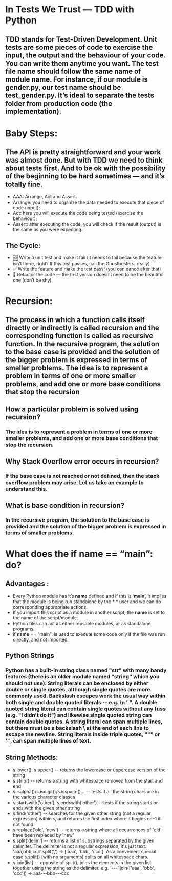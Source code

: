 # In Tests We Trust — TDD with Python
## TDD stands for Test-Driven Development. Unit tests are some pieces of code to exercise the input, the output and the behaviour of your code. You can write them anytime you want. The test file name should follow the same name of module name. For instance, if our module is gender.py, our test name should be test_gender.py. It’s ideal to separate the tests folder from production code (the implementation).

# Baby Steps:

## The API is pretty straightforward and your work was almost done. But with TDD we need to think about tests first. And to be ok with the possibility of the beginning to be hard sometimes — and it’s totally fine.

* AAA: Arrange, Act and Assert.
* Arrange: you need to organize the data needed to execute that piece of code (input);
* Act: here you will execute the code being tested (exercise the behaviour);
* Assert: after executing the code, you will check if the result (output) is the same as you were expecting.

## The Cycle:
* 🆘 Write a unit test and make it fail (it needs to fail because the feature isn’t there, right? If this test passes, call the Ghostbusters, really)
* ✅ Write the feature and make the test pass! (you can dance after that)
* 🔵 Refactor the code — the first version doesn’t need to be the beautiful one (don’t be shy)


# Recursion:
## The process in which a function calls itself directly or indirectly is called recursion and the corresponding function is called as recursive function. In the recursive program, the solution to the base case is provided and the solution of the bigger problem is expressed in terms of smaller problems. The idea is to represent a problem in terms of one or more smaller problems, and add one or more base conditions that stop the recursion

## How a particular problem is solved using recursion?
### The idea is to represent a problem in terms of one or more smaller problems, and add one or more base conditions that stop the recursion.

## Why Stack Overflow error occurs in recursion?

### If the base case is not reached or not defined, then the stack overflow problem may arise. Let us take an example to understand this.

## What is base condition in recursion?

### In the recursive program, the solution to the base case is provided and the solution of the bigger problem is expressed in terms of smaller problems.

# What does the if __name__ == “__main__”: do?

## Advantages : 

* Every Python module has it’s __name__ defined and if this is ‘__main__’, it implies that the module is being run standalone by the * * user and we can do corresponding appropriate actions.
* If you import this script as a module in another script, the __name__ is set to the name of the script/module.
* Python files can act as either reusable modules, or as standalone programs.
* if __name__ == “main”: is used to execute some code only if the file was run directly, and not imported.


## Python Strings
### Python has a built-in string class named "str" with many handy features (there is an older module named "string" which you should not use). String literals can be enclosed by either double or single quotes, although single quotes are more commonly used. Backslash escapes work the usual way within both single and double quoted literals -- e.g. \n ' ". A double quoted string literal can contain single quotes without any fuss (e.g. "I didn't do it") and likewise single quoted string can contain double quotes. A string literal can span multiple lines, but there must be a backslash \ at the end of each line to escape the newline. String literals inside triple quotes, """ or ''', can span multiple lines of text.


## String Methods:
* s.lower(), s.upper() -- returns the lowercase or uppercase version of the string
* s.strip() -- returns a string with whitespace removed from the start and end
* s.isalpha()/s.isdigit()/s.isspace()... -- tests if all the string chars are in the various character classes
* s.startswith('other'), s.endswith('other') -- tests if the string starts or ends with the given other string
* s.find('other') -- searches for the given other string (not a regular expression) within s, and returns the first index where it begins or -1 if not found
* s.replace('old', 'new') -- returns a string where all occurrences of 'old' have been replaced by 'new'
* s.split('delim') -- returns a list of substrings separated by the given delimiter. The delimiter is not a regular expression, it's just text. 'aaa,bbb,ccc'.split(',') -> ['aaa', 'bbb', 'ccc']. As a convenient special case s.split() (with no arguments) splits on all whitespace chars.
* s.join(list) -- opposite of split(), joins the elements in the given list together using the string as the delimiter. e.g. '---'.join(['aaa', 'bbb', 'ccc']) -> aaa---bbb---ccc